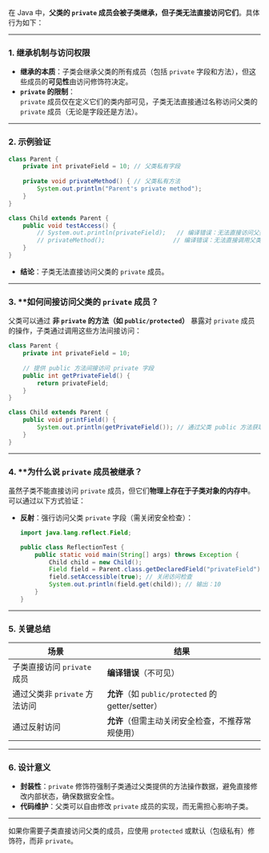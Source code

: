 在 Java 中，**父类的 `private` 成员会被子类继承，但子类无法直接访问它们**。具体行为如下：

---

### 1. **继承机制与访问权限**
- **继承的本质**：子类会继承父类的所有成员（包括 `private` 字段和方法），但这些成员的**可见性**由访问修饰符决定。
- **`private` 的限制**：  
  `private` 成员仅在定义它们的类内部可见，子类无法直接通过名称访问父类的 `private` 成员（无论是字段还是方法）。

---

### 2. **示例验证**
```java
class Parent {
    private int privateField = 10; // 父类私有字段
    
    private void privateMethod() { // 父类私有方法
        System.out.println("Parent's private method");
    }
}

class Child extends Parent {
    public void testAccess() {
        // System.out.println(privateField);   // 编译错误：无法直接访问父类私有字段
        // privateMethod();                   // 编译错误：无法直接调用父类私有方法
    }
}
```
- **结论**：子类无法直接访问父类的 `private` 成员。

---

### 3. **如何间接访问父类的 `private` 成员？
父类可以通过 **非 `private` 的方法（如 `public/protected`）** 暴露对 `private` 成员的操作，子类通过调用这些方法间接访问：
```java
class Parent {
    private int privateField = 10;
    
    // 提供 public 方法间接访问 private 字段
    public int getPrivateField() {
        return privateField;
    }
}

class Child extends Parent {
    public void printField() {
        System.out.println(getPrivateField()); // 通过父类 public 方法获取值
    }
}
```

---

### 4. **为什么说 `private` 成员被继承？
虽然子类不能直接访问 `private` 成员，但它们**物理上存在于子类对象的内存中**。可以通过以下方式验证：
- **反射**：强行访问父类 `private` 字段（需关闭安全检查）：
  ```java
  import java.lang.reflect.Field;

  public class ReflectionTest {
      public static void main(String[] args) throws Exception {
          Child child = new Child();
          Field field = Parent.class.getDeclaredField("privateField");
          field.setAccessible(true); // 关闭访问检查
          System.out.println(field.get(child)); // 输出：10
      }
  }
  ```

---

### 5. **关键总结**
| 场景                  | 结果                                                                 |
|-----------------------|----------------------------------------------------------------------|
| 子类直接访问 `private` 成员  | **编译错误**（不可见）                                               |
| 通过父类非 `private` 方法访问 | **允许**（如 `public/protected` 的 getter/setter）                   |
| 通过反射访问           | **允许**（但需主动关闭安全检查，不推荐常规使用）                     |

---

### 6. **设计意义**
- **封装性**：`private` 修饰符强制子类通过父类提供的方法操作数据，避免直接修改内部状态，确保数据安全性。
- **代码维护**：父类可以自由修改 `private` 成员的实现，而无需担心影响子类。

---

如果你需要子类直接访问父类的成员，应使用 `protected` 或默认（包级私有）修饰符，而非 `private`。